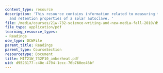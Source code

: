 ```yaml
---
content_type: resource
description: 'This resource contains information related to measuring the heat absorption
  and retention properties of a solar autoclave. '
file: /media/courses/21w-732-science-writing-and-new-media-fall-2010/d9523177c40e47041ecc76b760ee46bf_MIT21W_732F10_amberheat.pdf
file_type: application/pdf
learning_resource_types:
- Readings
ocw_type: OCWFile
parent_title: Readings
parent_type: CourseSection
resourcetype: Document
title: MIT21W_732F10_amberheat.pdf
uid: d9523177-c40e-4704-1ecc-76b760ee46bf
---
```

